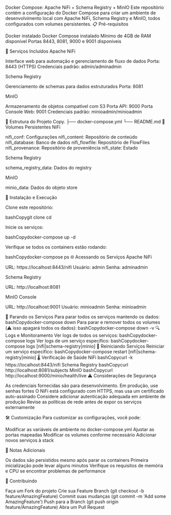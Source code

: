 Docker Compose: Apache NiFi + Schema Registry + MinIO
Este repositório contém a configuração do Docker Compose para criar um ambiente de desenvolvimento local com Apache NiFi, Schema Registry e MinIO, todos configurados com volumes persistentes.
📋 Pré-requisitos

Docker instalado
Docker Compose instalado
Mínimo de 4GB de RAM disponível
Portas 8443, 8081, 9000 e 9001 disponíveis

🚀 Serviços Incluídos
Apache NiFi

Interface web para automação e gerenciamento de fluxo de dados
Porta: 8443 (HTTPS)
Credenciais padrão: admin/adminadmin

Schema Registry

Gerenciamento de schemas para dados estruturados
Porta: 8081

MinIO

Armazenamento de objetos compatível com S3
Porta API: 9000
Porta Console Web: 9001
Credenciais padrão: minioadmin/minioadmin

📁 Estrutura do Projeto
Copy.
├── docker-compose.yml
└── README.md
💾 Volumes Persistentes
NiFi

nifi_conf: Configurações
nifi_content: Repositório de conteúdo
nifi_database: Banco de dados
nifi_flowfile: Repositório de FlowFiles
nifi_provenance: Repositório de proveniência
nifi_state: Estado

Schema Registry

schema_registry_data: Dados do registry

MinIO

minio_data: Dados do objeto store

🔧 Instalação e Execução

Clone este repositório:

bashCopygit clone <seu-repositorio>
cd <seu-repositorio>

Inicie os serviços:

bashCopydocker-compose up -d

Verifique se todos os containers estão rodando:

bashCopydocker-compose ps
🌐 Acessando os Serviços
Apache NiFi

URL: https://localhost:8443/nifi
Usuário: admin
Senha: adminadmin

Schema Registry

URL: http://localhost:8081

MinIO Console

URL: http://localhost:9001
Usuário: minioadmin
Senha: minioadmin

🛑 Parando os Serviços
Para parar todos os serviços mantendo os dados:
bashCopydocker-compose down
Para parar e remover todos os volumes (⚠️ isso apagará todos os dados):
bashCopydocker-compose down -v
🔍 Logs e Monitoramento
Ver logs de todos os serviços:
bashCopydocker-compose logs
Ver logs de um serviço específico:
bashCopydocker-compose logs [nifi|schema-registry|minio]
🔄 Reiniciando Serviços
Reiniciar um serviço específico:
bashCopydocker-compose restart [nifi|schema-registry|minio]
🌡️ Verificação de Saúde
NiFi
bashCopycurl -k https://localhost:8443/nifi
Schema Registry
bashCopycurl http://localhost:8081/subjects
MinIO
bashCopycurl http://localhost:9000/minio/health/live
⚠️ Considerações de Segurança

As credenciais fornecidas são para desenvolvimento. Em produção, use senhas fortes
O NiFi está configurado com HTTPS, mas usa um certificado auto-assinado
Considere adicionar autenticação adequada em ambiente de produção
Revise as políticas de rede antes de expor os serviços externamente

🛠️ Customização
Para customizar as configurações, você pode:

Modificar as variáveis de ambiente no docker-compose.yml
Ajustar as portas mapeadas
Modificar os volumes conforme necessário
Adicionar novos serviços à stack

📝 Notas Adicionais

Os dados são persistidos mesmo após parar os containers
Primeira inicialização pode levar alguns minutos
Verifique os requisitos de memória e CPU se encontrar problemas de performance

🤝 Contribuindo

Faça um Fork do projeto
Crie sua Feature Branch (git checkout -b feature/AmazingFeature)
Commit suas mudanças (git commit -m 'Add some AmazingFeature')
Push para a Branch (git push origin feature/AmazingFeature)
Abra um Pull Request